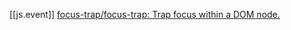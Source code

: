 [[js.event]]
[focus-trap/focus-trap: Trap focus within a DOM node.](https://github.com/focus-trap/focus-trap)